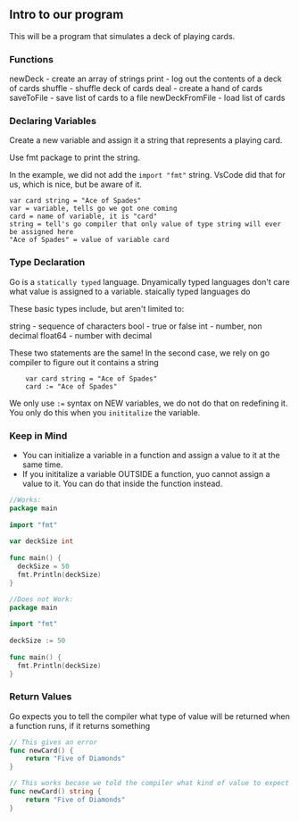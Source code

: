 ## Intro to our program

This will be a program that simulates a deck of playing cards. 

### Functions

newDeck - create an array of strings
print - log out the contents of a deck of cards
shuffle - shuffle deck of cards
deal - create a hand of cards
saveToFile - save list of cards to a file
newDeckFromFile - load list of cards

### Declaring Variables

Create a new variable and assign it a string that represents a playing card.

Use fmt package to print the string. 

In the example, we did not add the `import "fmt"` string. VsCode did that for us, which is nice, but be aware of it. 

~~~
var card string = "Ace of Spades"
var = variable, tells go we got one coming
card = name of variable, it is "card"
string = tell's go compiler that only value of type string will ever be assigned here
"Ace of Spades" = value of variable card
~~~

### Type Declaration
Go is a `statically typed` language. Dnyamically typed languages don't care what value is assigned to a variable. staically typed languages do

These basic types include, but aren't limited to:

string - sequence of characters
bool - true or false
int - number, non decimal
float64 - number with decimal


These two statements are the same! In the second case, we rely on go compiler to figure out it contains a string
~~~
    var card string = "Ace of Spades"
	card := "Ace of Spades"
~~~

We only use `:=` syntax on NEW variables, we do not do that on redefining it. You only do this when you `inititalize` the variable. 


### Keep in Mind

- You can initialize a variable in a function and assign a value to it at the same time. 
- If you inititalize a variable OUTSIDE a function,  yuo cannot assign a value to it. You can do that inside the function instead. 

```go
//Works:
package main
 
import "fmt"
 
var deckSize int
 
func main() {
  deckSize = 50
  fmt.Println(deckSize)
}

//Does not Work:
package main
 
import "fmt"
 
deckSize := 50
 
func main() {
  fmt.Println(deckSize)
}
```

### Return Values

Go expects you to tell the compiler what type of value will be returned when a function runs, if it returns something

```go
// This gives an error
func newCard() {
	return "Five of Diamonds"
}

// This works becase we told the compiler what kind of value to expect
func newCard() string {
	return "Five of Diamonds"
}

```